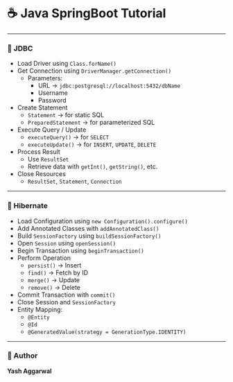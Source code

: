 # ☕ Java SpringBoot Tutorial

---

### 🔹 JDBC

- Load Driver using `Class.forName()`
- Get Connection using `DriverManager.getConnection()`
    - Parameters:
        - URL → `jdbc:postgresql://localhost:5432/dbName`
        - Username
        - Password
- Create Statement
    - `Statement` → for static SQL
    - `PreparedStatement` → for parameterized SQL
- Execute Query / Update
    - `executeQuery()` → for `SELECT`
    - `executeUpdate()` → for `INSERT`, `UPDATE`, `DELETE`
- Process Result
    - Use `ResultSet`
    - Retrieve data with `getInt()`, `getString()`, etc.
- Close Resources
    - `ResultSet`, `Statement`, `Connection`

---

### 🔹 Hibernate

- Load Configuration using `new Configuration().configure()`
- Add Annotated Classes with `addAnnotatedClass()`
- Build `SessionFactory` using `buildSessionFactory()`
- Open `Session` using `openSession()`
- Begin Transaction using `beginTransaction()`
- Perform Operation
    - `persist()` → Insert
    - `find()` → Fetch by ID
    - `merge()` → Update
    - `remove()` → Delete
- Commit Transaction with `commit()`
- Close Session and `SessionFactory`
- Entity Mapping:
    - `@Entity`
    - `@Id`
    - `@GeneratedValue(strategy = GenerationType.IDENTITY)`

---

### 🧾 Author
**Yash Aggarwal**
